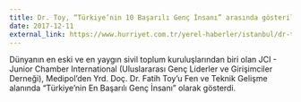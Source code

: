 ```yaml
---
title: Dr. Toy, “Türkiye’nin 10 Başarılı Genç İnsanı” arasında gösterildi (Turkish Content)
date: 2017-12-11
external_link: https://www.hurriyet.com.tr/yerel-haberler/istanbul/dr-toy-turkiyenin-10-basarili-genc-insani-40674617
---
```


Dünyanın en eski ve en yaygın sivil toplum kuruluşlarından biri olan JCI - Junior Chamber International (Uluslararası Genç Liderler ve Girişimciler Derneği), Medipol’den Yrd. Doç. Dr. Fatih Toy’u Fen ve Teknik Gelişme alanında “Türkiye’nin En Başarılı Genç İnsanı” olarak gösterdi.

<!--more-->


